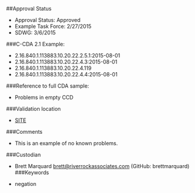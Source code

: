 ##Approval Status 

* Approval Status: Approved
* Example Task Force: 2/27/2015
* SDWG: 3/6/2015


###C-CDA 2.1 Example: 

* 2.16.840.1.113883.10.20.22.2.5.1:2015-08-01
* 2.16.840.1.113883.10.20.22.4.3:2015-08-01
* 2.16.840.1.113883.10.20.22.4.119
* 2.16.840.1.113883.10.20.22.4.4:2015-08-01


###Reference to full CDA sample:
* Problems in empty CCD


###Validation location

* [SITE](https://sitenv.org/c-cda-validator)


###Comments

* This is an example of no known problems.

###Custodian

* Brett Marquard brett@riverrockassociates.com (GitHub: brettmarquard)
###Keywords

* negation